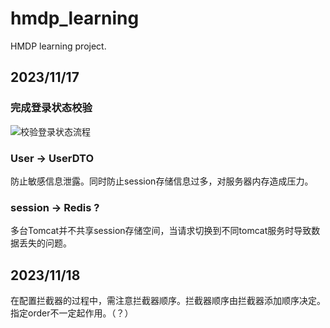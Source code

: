 # hmdp_learning
HMDP learning project.

## 2023/11/17
### 完成登录状态校验
![校验登录状态流程](/readmedir/1-1.png "校验登录状态流程")
### User -> UserDTO
防止敏感信息泄露。同时防止session存储信息过多，对服务器内存造成压力。
### session -> Redis ?
多台Tomcat并不共享session存储空间，当请求切换到不同tomcat服务时导致数据丢失的问题。

## 2023/11/18
在配置拦截器的过程中，需注意拦截器顺序。拦截器顺序由拦截器添加顺序决定。指定order不一定起作用。（？）